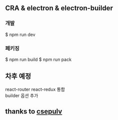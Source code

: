 ## CRA & electron & electron-builder

### 개발
$ npm run dev

### 페키징
$ npm run build
$ npm run pack

## 차후 예정
react-router react-redux 통합  
builder 옵션 추가

## thanks to  [csepulv](https://github.com/csepulv/electron-with-create-react-app)